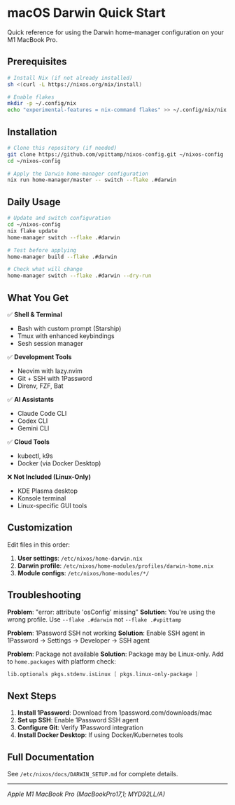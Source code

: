 # macOS Darwin Quick Start

Quick reference for using the Darwin home-manager configuration on your M1 MacBook Pro.

## Prerequisites

```bash
# Install Nix (if not already installed)
sh <(curl -L https://nixos.org/nix/install)

# Enable flakes
mkdir -p ~/.config/nix
echo "experimental-features = nix-command flakes" >> ~/.config/nix/nix.conf
```

## Installation

```bash
# Clone this repository (if needed)
git clone https://github.com/vpittamp/nixos-config.git ~/nixos-config
cd ~/nixos-config

# Apply the Darwin home-manager configuration
nix run home-manager/master -- switch --flake .#darwin
```

## Daily Usage

```bash
# Update and switch configuration
cd ~/nixos-config
nix flake update
home-manager switch --flake .#darwin

# Test before applying
home-manager build --flake .#darwin

# Check what will change
home-manager switch --flake .#darwin --dry-run
```

## What You Get

✅ **Shell & Terminal**
- Bash with custom prompt (Starship)
- Tmux with enhanced keybindings
- Sesh session manager

✅ **Development Tools**
- Neovim with lazy.nvim
- Git + SSH with 1Password
- Direnv, FZF, Bat

✅ **AI Assistants**
- Claude Code CLI
- Codex CLI
- Gemini CLI

✅ **Cloud Tools**
- kubectl, k9s
- Docker (via Docker Desktop)

❌ **Not Included (Linux-Only)**
- KDE Plasma desktop
- Konsole terminal
- Linux-specific GUI tools

## Customization

Edit files in this order:

1. **User settings**: `/etc/nixos/home-darwin.nix`
2. **Darwin profile**: `/etc/nixos/home-modules/profiles/darwin-home.nix`
3. **Module configs**: `/etc/nixos/home-modules/*/`

## Troubleshooting

**Problem**: "error: attribute 'osConfig' missing"
**Solution**: You're using the wrong profile. Use `--flake .#darwin` not `--flake .#vpittamp`

**Problem**: 1Password SSH not working
**Solution**: Enable SSH agent in 1Password → Settings → Developer → SSH agent

**Problem**: Package not available
**Solution**: Package may be Linux-only. Add to `home.packages` with platform check:
```nix
lib.optionals pkgs.stdenv.isLinux [ pkgs.linux-only-package ]
```

## Next Steps

1. **Install 1Password**: Download from 1password.com/downloads/mac
2. **Set up SSH**: Enable 1Password SSH agent
3. **Configure Git**: Verify 1Password integration
4. **Install Docker Desktop**: If using Docker/Kubernetes tools

## Full Documentation

See `/etc/nixos/docs/DARWIN_SETUP.md` for complete details.

---

*Apple M1 MacBook Pro (MacBookPro17,1; MYD92LL/A)*
